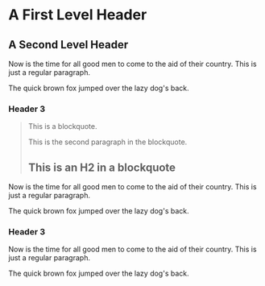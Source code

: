 
A First Level Header
====================

A Second Level Header
---------------------

Now is the time for all good men to come to
the aid of their country. This is just a
regular paragraph.

The quick brown fox jumped over the lazy
dog's back.

### Header 3

> This is a blockquote.
>
> This is the second paragraph in the blockquote.
>
> ## This is an H2 in a blockquote

Now is the time for all good men to come to
the aid of their country. This is just a
regular paragraph.

The quick brown fox jumped over the lazy
dog's back.

### Header 3

Now is the time for all good men to come to
the aid of their country. This is just a
regular paragraph.

The quick brown fox jumped over the lazy
dog's back.
